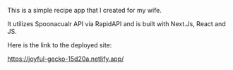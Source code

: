 This is a simple recipe app that I created for my wife.

It utilizes Spoonacualr API via RapidAPI and is built with Next.Js, React and JS.

Here is the link to the deployed site:

https://joyful-gecko-15d20a.netlify.app/

